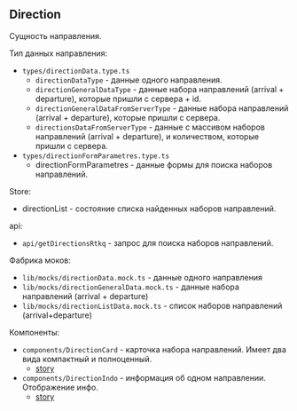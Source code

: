 ## Direction

Сущность направления.

Тип данных направления:
* `types/directionData.type.ts`
  * `directionDataType` - данные одного направления.
  * `directionGeneralDataType` - данные набора направлений (arrival + departure), которые пришли с сервера + id.
  * `directionGeneralDataFromServerType` - данные набора направлений (arrival + departure), которые пришли с сервера.
  * `directionsDataFromServerType` - данные с массивом наборов направлений (arrival + departure), и количеством, которые пришли с сервера.
* `types/directionFormParametres.type.ts`
  * directionFormParametres - данные формы для поиска наборов направлений.

Store:
* directionList - состояние списка найденных наборов направлений.

api:
* `api/getDirectionsRtkq` - запрос для поиска наборов направлений.

Фабрика моков:
* `lib/mocks/directionData.mock.ts` - данные одного направления
* `lib/mocks/directionGeneralData.mock.ts` - данные набора направлений (arrival + departure)
* `lib/mocks/directionListData.mock.ts` - список наборов направлений (arrival+departure)

Компоненты:
* `components/DirectionCard` - карточка набора направлений. Имеет два вида компактный и полноценный.
  * [story](/src/5_FSD_entities/Direction/components/DirectionCard/DirectionCard.stories.tsx)
* `components/DirectionIndo` - информация об одном направлении. Отображение инфо.
  * [story](/src/5_FSD_entities/Direction/components/DirectionInfo/DirectionInfo.stories.tsx)
